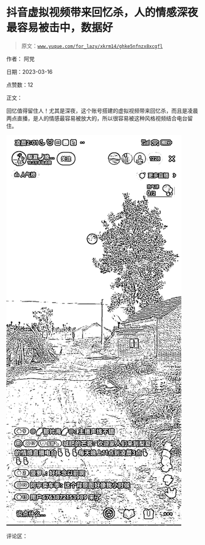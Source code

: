 # 抖音虚拟视频带来回忆杀，人的情感深夜最容易被击中，数据好

> 原文：[`www.yuque.com/for_lazy/xkrm14/ghke5nfnzx8xcgfl`](https://www.yuque.com/for_lazy/xkrm14/ghke5nfnzx8xcgfl)

作者： 阿党

日期：2023-03-16

点赞数：12

正文：

回忆值得留住人！尤其是深夜，这个账号搭建的虚拟视频带来回忆杀，而且是凌晨两点直播，是人的情感最容易被放大的，所以很容易被这种风格视频结合电台留住。

![](img/2a0ce77fb248ebca1e751f812e058971.png)  

评论区：

